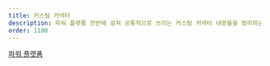 ```yaml
---
title: 커스텀 커넥터
description: 파워 플랫폼 전반에 걸쳐 공통적으로 쓰이는 커스텀 커넥터 내용들을 정리하는 페이지
order: 1100
---
```


[파워 플랫폼][power platform]


[power platform]: https://powerplatform.microsoft.com/ko-kr/?WT.mc_id=power-34890-juyoo
[power apps]: https://powerapps.microsoft.com/ko-kr/?WT.mc_id=power-34890-juyoo
[power automate]: https://flow.microsoft.com/ko-kr/?WT.mc_id=power-34890-juyoo
[power virtual agents]: https://powervirtualagents.microsoft.com/ko-kr/?WT.mc_id=power-34890-juyoo
[power bi]: https://powerbi.microsoft.com/ko-kr/?WT.mc_id=power-34890-juyoo
